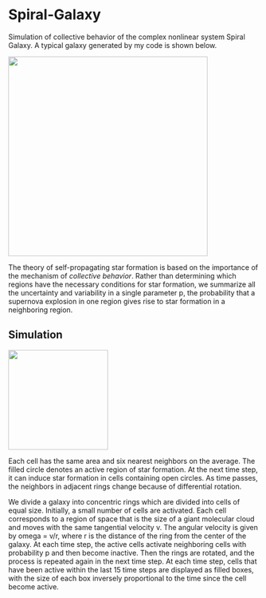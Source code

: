 # Spiral-Galaxy
 Simulation of collective behavior of the complex nonlinear system Spiral Galaxy. A typical galaxy generated by my code is shown below.
 
 <img src="https://user-images.githubusercontent.com/6556968/83719472-1eb6cb00-a672-11ea-845d-c5fa875d527e.jpg" width="400">
 
The theory of self-propagating star formation is based on the importance of the mechanism of *collective behavior*. Rather than determining which regions have the necessary conditions for star formation, we summarize all the uncertainty and variability in a single parameter p, the probability that a supernova explosion in one region gives rise to star formation in a neighboring region.


## Simulation
<img src="https://user-images.githubusercontent.com/6556968/83719450-13639f80-a672-11ea-9cb6-b11afe82259d.jpg" width="200">

Each cell has the same area and six nearest neighbors on the average. The filled circle denotes an active region of star formation. At the next time step, it can induce star formation in cells containing open circles. As time passes, the neighbors in adjacent rings change because of differential rotation.

We divide a galaxy into concentric rings which are divided into cells of equal size. Initially, a small number of cells are activated. Each cell corresponds to a region of space that is the size of a giant molecular cloud and moves with the same tangential velocity v. The angular velocity is given by omega = v/r, where r is the distance of the ring from the center of the galaxy. At each time step, the active cells activate neighboring cells with probability p and then become inactive. Then the rings are rotated, and the process is repeated again in the next time step. At each time step, cells that have been active within the last 15 time steps are displayed as filled boxes, with the size of each box inversely proportional to the time since the cell become active.
